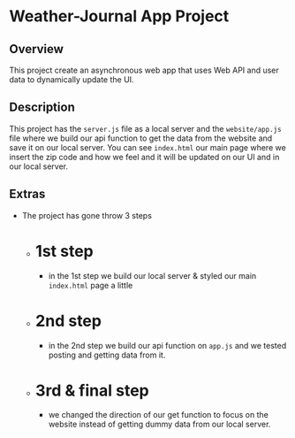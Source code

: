 # Weather-Journal App Project

## Overview
This project create an asynchronous web app that uses Web API and user data to dynamically update the UI. 

## Description
This project has the `server.js` file as a local server and the `website/app.js` file where we build our api function to  get the data from the website and save it on our local server. You can see `index.html` our main page where we insert the zip code and how we feel and it will be updated on our UI and in our local server.

## Extras
- The project has gone throw 3 steps
    - # 1st step
        - in the 1st step we build our local server & styled our main `index.html` page a little
    - # 2nd step
        - in the 2nd step we build our api function on `app.js` and we tested posting and getting data
        from it.
    - # 3rd & final step
        - we changed the direction of our get function to focus on the website instead of getting dummy data from our local server. 
